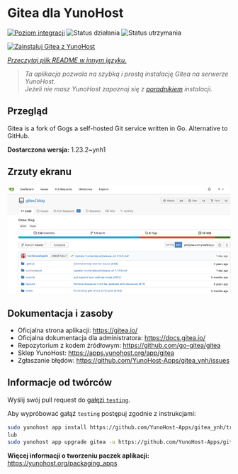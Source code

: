 <!--
To README zostało automatycznie wygenerowane przez <https://github.com/YunoHost/apps/tree/master/tools/readme_generator>
Nie powinno być ono edytowane ręcznie.
-->

# Gitea dla YunoHost

[![Poziom integracji](https://apps.yunohost.org/badge/integration/gitea)](https://ci-apps.yunohost.org/ci/apps/gitea/)
![Status działania](https://apps.yunohost.org/badge/state/gitea)
![Status utrzymania](https://apps.yunohost.org/badge/maintained/gitea)

[![Zainstaluj Gitea z YunoHost](https://install-app.yunohost.org/install-with-yunohost.svg)](https://install-app.yunohost.org/?app=gitea)

*[Przeczytaj plik README w innym języku.](./ALL_README.md)*

> *Ta aplikacja pozwala na szybką i prostą instalację Gitea na serwerze YunoHost.*  
> *Jeżeli nie masz YunoHost zapoznaj się z [poradnikiem](https://yunohost.org/install) instalacji.*

## Przegląd

Gitea is a fork of Gogs a self-hosted Git service written in Go. Alternative to GitHub.


**Dostarczona wersja:** 1.23.2~ynh1

## Zrzuty ekranu

![Zrzut ekranu z Gitea](./doc/screenshots/screenshot.png)

## Dokumentacja i zasoby

- Oficjalna strona aplikacji: <https://gitea.io/>
- Oficjalna dokumentacja dla administratora: <https://docs.gitea.io/>
- Repozytorium z kodem źródłowym: <https://github.com/go-gitea/gitea>
- Sklep YunoHost: <https://apps.yunohost.org/app/gitea>
- Zgłaszanie błędów: <https://github.com/YunoHost-Apps/gitea_ynh/issues>

## Informacje od twórców

Wyślij swój pull request do [gałęzi `testing`](https://github.com/YunoHost-Apps/gitea_ynh/tree/testing).

Aby wypróbować gałąź `testing` postępuj zgodnie z instrukcjami:

```bash
sudo yunohost app install https://github.com/YunoHost-Apps/gitea_ynh/tree/testing --debug
lub
sudo yunohost app upgrade gitea -u https://github.com/YunoHost-Apps/gitea_ynh/tree/testing --debug
```

**Więcej informacji o tworzeniu paczek aplikacji:** <https://yunohost.org/packaging_apps>
